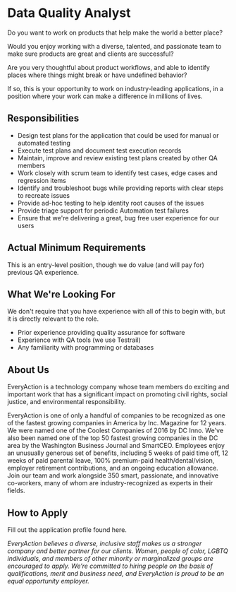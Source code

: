 # Data Quality Analyst

Do you want to work on products that help make the world a better place?

Would you enjoy working with a diverse, talented, and passionate team to make sure products are great and clients are successful?

Are you very thoughtful about product workflows, and able to identify places where things might break or have undefined behavior?

If so, this is your opportunity to work on industry-leading applications, in a position where your work can make a difference in millions of lives.

## Responsibilities

* Design test plans for the application that could be used for manual or automated testing
* Execute test plans and document test execution records
* Maintain, improve and review existing test plans created by other QA members
* Work closely with scrum team to identify test cases, edge cases and regression items
* Identify and troubleshoot bugs while providing reports with clear steps to recreate issues
* Provide ad-hoc testing to help identity root causes of the issues
* Provide triage support for periodic Automation test failures
* Ensure that we're delivering a great, bug free user experience for our users

## Actual Minimum Requirements

This is an entry-level position, though we do value (and will pay for) previous QA experience.

## What We're Looking For

We don't require that you have experience with all of this to begin with, but it is directly relevant to the role.

* Prior experience providing quality assurance for software
* Experience with QA tools (we use Testrail)
* Any familiarity with programming or databases

## About Us

EveryAction is a technology company whose team members do exciting and important work that has a significant impact on promoting civil rights, social justice, and environmental responsibility.

EveryAction is one of only a handful of companies to be recognized as one of the fastest growing companies in America by Inc. Magazine for 12 years. We were named one of the Coolest Companies of 2016 by DC Inno. We've also been named one of the top 50 fastest growing companies in the DC area by the Washington Business Journal and SmartCEO. Employees enjoy an unusually generous set of benefits, including 5 weeks of paid time off, 12 weeks of paid parental leave, 100% premium-paid health/dental/vision, employer retirement contributions, and an ongoing education allowance. Join our team and work alongside 350 smart, passionate, and innovative co-workers, many of whom are industry-recognized as experts in their fields.

## How to Apply

Fill out the application profile found here.

*EveryAction believes a diverse, inclusive staff makes us a stronger company and better partner for our clients. Women, people of color, LGBTQ individuals, and members of other minority or marginalized groups are encouraged to apply. We’re committed to hiring people on the basis of qualifications, merit and business need, and EveryAction is proud to be an equal opportunity employer.*

